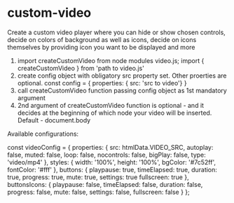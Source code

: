 # custom-video
Create a custom video player where you can hide or show chosen controls, decide on colors of background as well as icons, decide on icons themselves by providing icon you want to be displayed and more

1. import createCustomVideo from node modules video.js;
   import { createCustomVideo } from 'path to video.js'
2. create config object with obligatory src property set. Other proerties are optional.
   const config = { properties: { src: 'src to video'} }
3. call createCustomVideo function passing config object as 1st mandatory argument
4. 2nd argument of createCustomVideo function is optional - and it decides at the beginning of which node your video will be inserted. Default - document.body

Available configurations:

const videoConfig = {
  properties: {
    src: htmlData.VIDEO_SRC,
    autoplay: false,
    muted: false,
    loop: false,
    nocontrols: false,
    bigPlay: false,
    type: 'video/mp4'
  },
  styles: {
    width: '100%',
    height: '100%',
    bgColor: '#7c52ff',
    fontColor: '#fff'
  },
  buttons: {
    playpause: true,
    timeElapsed: true,
    duration: true,
    progress: true,
    mute: true,
    settings: true
    fullscreen: true
  },
  buttonsIcons: {
    playpause: false,
    timeElapsed: false,
    duration: false,
    progress: false,
    mute: false,
    settings: false,
    fullscreen: false
  }
};
